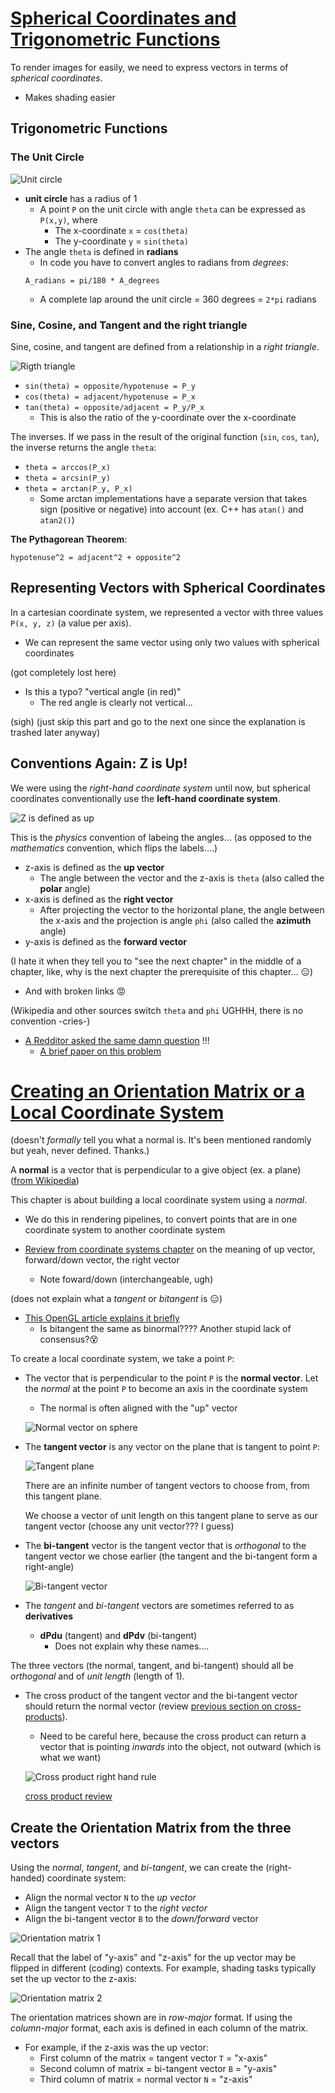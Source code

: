 # [Spherical Coordinates and Trigonometric Functions](https://www.scratchapixel.com/lessons/mathematics-physics-for-computer-graphics/geometry/spherical-coordinates-and-trigonometric-functions)

To render images for easily, we need to express vectors in terms of *spherical coordinates*.
* Makes shading easier

## Trigonometric Functions

### The Unit Circle

![Unit circle](images/unit-circle.png)

* **unit circle** has a radius of 1
  * A point `P` on the unit circle with angle `theta` can be expressed as `P(x,y)`, where
    * The x-coordinate `x` = `cos(theta)`
    * The y-coordinate `y` = `sin(theta)`
* The angle `theta` is defined in **radians**
    * In code you have to convert angles to radians from *degrees*:
    ```
    A_radians = pi/180 * A_degrees
    ```
    * A complete lap around the unit circle = 360 degrees = `2*pi` radians

### Sine, Cosine, and Tangent and the right triangle

Sine, cosine, and tangent are defined from a relationship in a *right triangle*.

![Rigth triangle](images/right-triangle.png)

* `sin(theta) = opposite/hypotenuse = P_y`
* `cos(theta) = adjacent/hypotenuse = P_x`
* `tan(theta) = opposite/adjacent = P_y/P_x`
  * This is also the ratio of the y-coordinate over the x-coordinate

The inverses. If we pass in the result of the original function (`sin`, `cos`, `tan`), the inverse returns the angle `theta`:
* `theta = arccos(P_x)`
* `theta = arcsin(P_y)`
* `theta = arctan(P_y, P_x)`
    * Some arctan implementations have a separate version that takes sign (positive or negative) into account (ex. C++ has `atan()` and `atan2()`)

**The Pythagorean Theorem**:
```
hypotenuse^2 = adjacent^2 + opposite^2
```

## Representing Vectors with Spherical Coordinates
In a cartesian coordinate system, we represented a vector with three values `P(x, y, z)` (a value per axis).
* We can represent the same vector using only two values with spherical coordinates

(got completely lost here)
* Is this a typo? "vertical angle (in red)"
  * The red angle is clearly not vertical...

(sigh)
(just skip this part and go to the next one since the explanation is trashed later anyway)

## Conventions Again: Z is Up!

We were using the *right-hand coordinate system* until now, but spherical coordinates conventionally use the **left-hand coordinate system**.

![Z is defined as up](images/z-is-up.png)

This is the *physics* convention of labeing the angles... (as opposed to the *mathematics* convention, which flips the labels....)
* z-axis is defined as the **up vector**
  * The angle between the vector and the z-axis is `theta` (also called the **polar** angle)
* x-axis is defined as the **right vector**
  * After projecting the vector to the horizontal plane, the angle between the x-axis and the projection is angle `phi` (also called the **azimuth** angle)
* y-axis is defined as the **forward vector**

(I hate it when they tell you to "see the next chapter" in the middle of a chapter, like, why is the next chapter the prerequisite of this chapter... 😑)
* And with broken links 😡

(Wikipedia and other sources switch `theta` and `phi` UGHHH, there is no convention -cries-)
* [A Redditor asked the same damn question](https://www.reddit.com/r/Physics/comments/14rb66/why_are_theta_and_phi_switched_between/) !!!
    * [A brief paper on this problem](https://bridge.math.oregonstate.edu/papers/spherical.pdf)

# [Creating an Orientation Matrix or a Local Coordinate System](https://www.scratchapixel.com/lessons/mathematics-physics-for-computer-graphics/geometry/creating-an-orientation-matrix-or-local-coordinate-system)

(doesn't *formally* tell you what a normal is. It's been mentioned randomly but yeah, never defined. Thanks.)

A **normal** is a vector that is perpendicular to a give object (ex. a plane) ([from Wikipedia](https://en.wikipedia.org/wiki/Normal_(geometry)))

This chapter is about building a local coordinate system using a *normal*.
* We do this in rendering pipelines, to convert points that are in one coordinate system to another coordinate system

* [Review from coordinate systems chapter](../02-coordinate-systems/README.md#left-handed-vs-right-handed-coordinate-systems) on the meaning of up vector, forward/down vector, the right vector
  * Note foward/down (interchangeable, ugh)

(does not explain what a *tangent* or *bitangent* is 😑)
* [This OpenGL article explains it briefly](http://www.opengl-tutorial.org/intermediate-tutorials/tutorial-13-normal-mapping/)️
  * Is bitangent the same as binormal???? Another stupid lack of consensus?😵

To create a local coordinate system, we take a point `P`:
* The vector that is perpendicular to the point `P` is the **normal vector**. Let the *normal* at the point `P` to become an axis in the coordinate system
  * The normal is often aligned with the "up" vector

  ![Normal vector on sphere](images/normal-on-sphere.png)

* The **tangent vector** is any vector on the plane that is tangent to point `P`:
  
  ![Tangent plane](images/tangent-plane-on-sphere.png)

  There are an infinite number of tangent vectors to choose from, from this tangent plane.

  We choose a vector of unit length on this tangent plane to serve as our tangent vector (choose any unit vector??? I guess)

* The **bi-tangent** vector is the tangent vector that is *orthogonal* to the tangent vector we chose earlier (the tangent and the bi-tangent form a right-angle)

  ![Bi-tangent vector](images/bi-tangent-on-sphere.png)

* The *tangent* and *bi-tangent* vectors are sometimes referred to as **derivatives**
  * **dPdu** (tangent) and **dPdv** (bi-tangent)
    * Does not explain why these names....

The three vectors (the normal, tangent, and bi-tangent) should all be *orthogonal* and of *unit length* (length of 1).
* The cross product of the tangent vector and the bi-tangent vector should return the normal vector (review [previous section on cross-products](../03-math-operations-points-vectors/README.md#cross-product)).
  * Need to be careful here, because the cross product can return a vector that is pointing *inwards* into the object, not outward (which is what we want)

  ![Cross product right hand rule](images/cross-product-right-hand-rule.png)

  [cross product review](../03-math-operations-points-vectors/README.md#how-to-compute-the-cross-product)


## Create the Orientation Matrix from the three vectors
Using the *normal*, *tangent*, and *bi-tangent*, we can create the (right-handed) coordinate system:
* Align the normal vector `N` to the *up vector*
* Align the tangent vector `T` to the *right vector*
* Align the bi-tangent vector `B` to the *down/forward* vector 

![Orientation matrix 1](images/orientation-matrix-right-hand-1.png)

Recall that the label of "y-axis" and "z-axis" for the up vector may be flipped in different (coding) contexts. For example, shading tasks typically set the up vector to the z-axis:

![Orientation matrix 2](images/orientation-matrix-right-hand-2.png)

The orientation matrices shown are in *row-major* format. If using the *column-major* format, each axis is defined in each column of the matrix.
* For example, if the z-axis was the up vector:
  * First column of the matrix = tangent vector `T` = "x-axis"
  * Second column of matrix = bi-tangent vector `B` = "y-axis" 
  * Third column of matrix = normal vector `N` = "z-axis"

